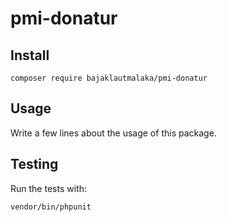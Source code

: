 # pmi-donatur

## Install
`composer require bajaklautmalaka/pmi-donatur`

## Usage
Write a few lines about the usage of this package.

## Testing
Run the tests with:

``` bash
vendor/bin/phpunit
```
